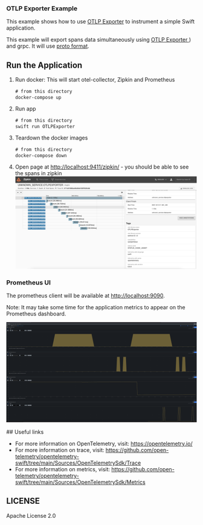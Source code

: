 ### OTLP Exporter Example

This example shows how to use [OTLP Exporter](https://github.com/open-telemetry/opentelemetry-swift/tree/main/Sources/Exporters/OpenTelemetryProtocol) to instrument a simple Swift application.

This example will export spans data simultaneously using [OTLP Exporter ](https://github.com/open-telemetry/opentelemetry-swift/tree/main/Sources/Exporters/OpenTelemetryProtocol)) and grpc. It will use [proto format](https://github.com/open-telemetry/opentelemetry-proto).


## Run the Application

1. Run docker: This will start otel-collector, Zipkin and Prometheus

    ```shell script
    # from this directory
    docker-compose up
    ```

2. Run  app

    ```shell script
    # from this directory
    swift run OTLPExporter
    ```

3. Teardown the docker images

    ```shell script
    # from this directory
    docker-compose down
    ```

4. Open page at <http://localhost:9411/zipkin/> -  you should be able to see the spans in zipkin
![Screenshot of the running example](images/spans.png)

### Prometheus UI

The prometheus client will be available at <http://localhost:9090>.

Note: It may take some time for the application metrics to appear on the Prometheus dashboard.

<p align="center"><img src="./images/prom-metrics.png?raw=true"/></p>
## Useful links

- For more information on OpenTelemetry, visit: <https://opentelemetry.io/>
- For more information on trace, visit: <https://github.com/open-telemetry/opentelemetry-swift/tree/main/Sources/OpenTelemetrySdk/Trace>
- For more information on metrics, visit: <https://github.com/open-telemetry/opentelemetry-swift/tree/main/Sources/OpenTelemetrySdk/Metrics>

## LICENSE

Apache License 2.0

